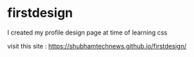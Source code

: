 # firstdesign
I created my profile design page at time of learning css


visit this site :  https://shubhamtechnews.github.io/firstdesign/

